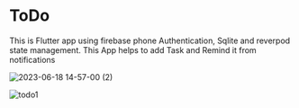 # ToDo
 This is Flutter app using firebase phone Authentication, Sqlite and reverpod state management. This App helps to add Task and Remind it from notifications

 
![2023-06-18 14-57-00 (2)](https://github.com/Samindu-Denuwan/ToDo/assets/86373715/5dfc2be7-9a86-4d92-be62-d04c85844968)


![todo1](https://github.com/Samindu-Denuwan/ToDo/assets/86373715/eafea785-fb5a-4402-8286-21edd6abff5a)
